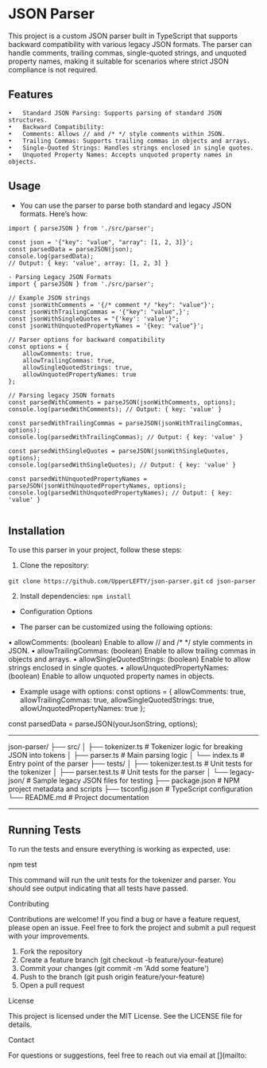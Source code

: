 # JSON Parser

This project is a custom JSON parser built in TypeScript that supports backward compatibility with various legacy JSON formats. The parser can handle comments, trailing commas, single-quoted strings, and unquoted property names, making it suitable for scenarios where strict JSON compliance is not required.

## Features

	•	Standard JSON Parsing: Supports parsing of standard JSON structures.
	•	Backward Compatibility:
	•	Comments: Allows // and /* */ style comments within JSON.
	•	Trailing Commas: Supports trailing commas in objects and arrays.
	•	Single-Quoted Strings: Handles strings enclosed in single quotes.
	•	Unquoted Property Names: Accepts unquoted property names in objects.

## Usage

- You can use the parser to parse both standard and legacy JSON formats. Here’s how:
``` 
import { parseJSON } from './src/parser';

const json = '{"key": "value", "array": [1, 2, 3]}';
const parsedData = parseJSON(json);
console.log(parsedData);
// Output: { key: 'value', array: [1, 2, 3] }

- Parsing Legacy JSON Formats
import { parseJSON } from './src/parser';

// Example JSON strings
const jsonWithComments = '{/* comment */ "key": "value"}';
const jsonWithTrailingCommas = '{"key": "value",}';
const jsonWithSingleQuotes = "{'key': 'value'}";
const jsonWithUnquotedPropertyNames = '{key: "value"}';

// Parser options for backward compatibility
const options = {
    allowComments: true,
    allowTrailingCommas: true,
    allowSingleQuotedStrings: true,
    allowUnquotedPropertyNames: true
};

// Parsing legacy JSON formats
const parsedWithComments = parseJSON(jsonWithComments, options);
console.log(parsedWithComments); // Output: { key: 'value' }

const parsedWithTrailingCommas = parseJSON(jsonWithTrailingCommas, options);
console.log(parsedWithTrailingCommas); // Output: { key: 'value' }

const parsedWithSingleQuotes = parseJSON(jsonWithSingleQuotes, options);
console.log(parsedWithSingleQuotes); // Output: { key: 'value' }

const parsedWithUnquotedPropertyNames = parseJSON(jsonWithUnquotedPropertyNames, options);
console.log(parsedWithUnquotedPropertyNames); // Output: { key: 'value' }
  
```
## Installation

To use this parser in your project, follow these steps:

1. Clone the repository:

`git clone https://github.com/UpperLEFTY/json-parser.git`
`cd json-parser`

2. Install dependencies:
`npm install`

- Configuration Options

- The parser can be customized using the following options:

•	allowComments: (boolean) Enable to allow // and /* */ style comments in JSON.
•	allowTrailingCommas: (boolean) Enable to allow trailing commas in objects and arrays.
•	allowSingleQuotedStrings: (boolean) Enable to allow strings enclosed in single quotes.
•	allowUnquotedPropertyNames: (boolean) Enable to allow unquoted property names in objects.

- Example usage with options:
  const options = {
    allowComments: true,
    allowTrailingCommas: true,
    allowSingleQuotedStrings: true,
    allowUnquotedPropertyNames: true
};

const parsedData = parseJSON(yourJsonString, options);

----------------------------------------------------------------------------------------------------------------------------------------------------------------------------------------------------------------------------------------------------

json-parser/
├── src/
│   ├── tokenizer.ts         # Tokenizer logic for breaking JSON into tokens
│   ├── parser.ts            # Main parsing logic
│   └── index.ts             # Entry point of the parser
├── tests/
│   ├── tokenizer.test.ts    # Unit tests for the tokenizer
│   ├── parser.test.ts       # Unit tests for the parser
│   └── legacy-json/         # Sample legacy JSON files for testing
├── package.json             # NPM project metadata and scripts
├── tsconfig.json            # TypeScript configuration
└── README.md                # Project documentation


----------------------------------------------------------------------------------------------------------------------------------------------------------------------------------------------------------------------------------------------------

## Running Tests
To run the tests and ensure everything is working as expected, use:

npm test

This command will run the unit tests for the tokenizer and parser. You should see output indicating that all tests have passed.

Contributing

Contributions are welcome! If you find a bug or have a feature request, please open an issue. Feel free to fork the project and submit a pull request with your improvements.

1.	Fork the repository
2.	Create a feature branch (git checkout -b feature/your-feature)
3.	Commit your changes (git commit -m 'Add some feature')
4.	Push to the branch (git push origin feature/your-feature)
5.	Open a pull request

License

This project is licensed under the MIT License. See the LICENSE file for details.

Contact

For questions or suggestions, feel free to reach out via email at [](mailto:
